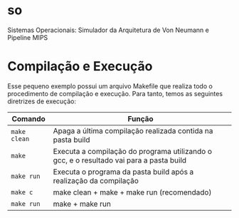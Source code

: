 # so
Sistemas Operacionais: Simulador da Arquitetura de Von Neumann e Pipeline MIPS

# Compilação e Execução
<p align="justify">

 Esse pequeno exemplo possui um arquivo Makefile que realiza todo o procedimento de compilação e execução. Para tanto, temos as seguintes diretrizes de execução:


 | Comando                |  Função                                                                                           |
 | -----------------------| ------------------------------------------------------------------------------------------------- |
 |  `make clean`          | Apaga a última compilação realizada contida na pasta build                                        |
 |  `make`                | Executa a compilação do programa utilizando o gcc, e o resultado vai para a pasta build           |
 |  `make run`            | Executa o programa da pasta build após a realização da compilação                                 |
 |  `make c`              | make clean + make + make run (recomendado)                                                        |
 |  `make run`            | make + make run                                                                                   |

<p> </p>